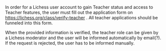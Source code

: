 In order for a Lichess user account to gain Teacher status and access to Teacher features, the user must fill out the application form on https://lichess.org/class/verify-teacher . All teacher applications should be funneled into this form.

When the provided information is verified, the teacher role can be given by a Lichess moderator and the user will be informed automatically by email(?). If the request is rejected, the user has to be informed manually.